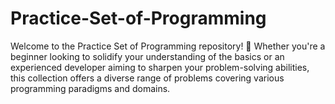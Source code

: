 # Practice-Set-of-Programming
Welcome to the Practice Set of Programming repository! 🚀  Whether you're a beginner looking to solidify your understanding of the basics or an experienced developer aiming to sharpen your problem-solving abilities, this collection offers a diverse range of problems covering various programming paradigms and domains.
